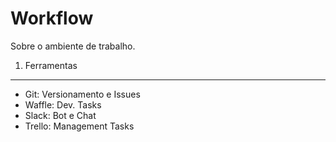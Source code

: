 Workflow
========

Sobre o ambiente de trabalho.


1. Ferramentas
--------------

  - Git: Versionamento e Issues
  - Waffle: Dev. Tasks
  - Slack: Bot e Chat
  - Trello: Management Tasks
